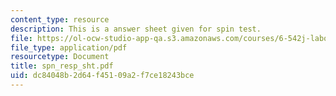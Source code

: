 ```yaml
---
content_type: resource
description: This is a answer sheet given for spin test.
file: https://ol-ocw-studio-app-qa.s3.amazonaws.com/courses/6-542j-laboratory-on-the-physiology-acoustics-and-perception-of-speech-fall-2005/dc84048b2d64f45109a2f7ce18243bce_spn_resp_sht.pdf
file_type: application/pdf
resourcetype: Document
title: spn_resp_sht.pdf
uid: dc84048b-2d64-f451-09a2-f7ce18243bce
---
```


